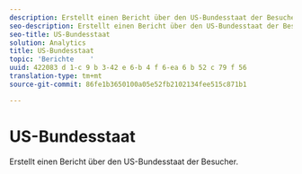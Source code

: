 ```yaml
---
description: Erstellt einen Bericht über den US-Bundesstaat der Besucher.
seo-description: Erstellt einen Bericht über den US-Bundesstaat der Besucher.
seo-title: US-Bundesstaat
solution: Analytics
title: US-Bundesstaat
topic: 'Berichte    '
uuid: 422083 d 1-c 9 b 3-42 e 6-b 4 f 6-ea 6 b 52 c 79 f 56
translation-type: tm+mt
source-git-commit: 86fe1b3650100a05e52fb2102134fee515c871b1

---
```



# US-Bundesstaat

Erstellt einen Bericht über den US-Bundesstaat der Besucher.


